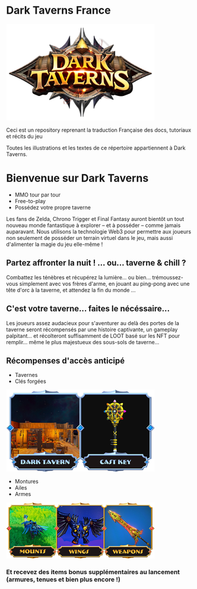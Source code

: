 # Dark Taverns France

<img src="medias/img.png" width="400">

Ceci est un repository reprenant la traduction Française des docs, tutoriaux et récits du jeu

Toutes les illustrations et les textes de ce répertoire appartiennent à Dark Taverns.

# Bienvenue sur Dark Taverns

- MMO tour par tour
- Free-to-play
- Possédez votre propre taverne

Les fans de Zelda, Chrono Trigger et Final Fantasy auront bientôt un tout nouveau monde fantastique à explorer 
– et à posséder – comme jamais auparavant. Nous utilisons 
la technologie Web3 pour permettre aux joueurs non seulement
de posséder un terrain virtuel dans le jeu, mais aussi 
d'alimenter la magie du jeu elle-même !

## Partez affronter la nuit ! ... ou... taverne & chill ?

Combattez les ténèbres et récupérez la lumière... ou bien... 
trémoussez-vous simplement avec vos frères d'arme, en jouant au ping-pong
avec une tête d'orc à la taverne, et attendez la fin du monde ...

## C'est votre taverne... faites le nécéssaire...

Les joueurs assez audacieux pour s'aventurer au delà des 
portes de la taverne seront récompensés par une histoire 
captivante, un gameplay palpitant... et récolteront suffisamment de LOOT 
basé sur les NFT pour remplir... même le plus majestueux des sous-sols de taverne...

## Récompenses d'accès anticipé

- Tavernes
- Clés forgées

<img src="medias/img_1.png" width="400">

- Montures
- Ailes
- Armes

<img src="medias/img_2.png" width="400">

### Et recevez des items bonus supplémentaires au lancement (armures, tenues et bien plus encore !)